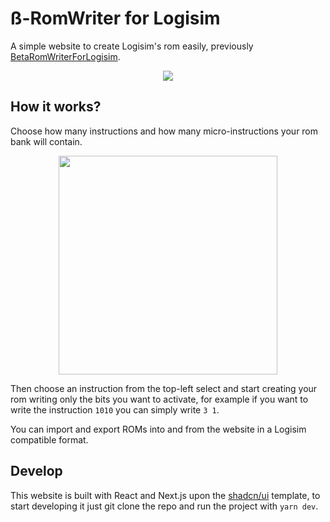 # ß-RomWriter for Logisim
A simple website to create Logisim's rom easily, previously [BetaRomWriterForLogisim](https://github.com/AlessioGiacobbe/BetaRomWriterForLogisim).
<p align="center">
<img src="https://i.imgur.com/qrudaNr.png"/>
</p>

## How it works?
Choose how many instructions and how many micro-instructions your rom bank will contain.
<p align="center">
  <img width="350px" src="https://i.imgur.com/JrgQqv7.png"/>
</p>

Then choose an instruction from the top-left select and start creating your rom writing only the bits you want to activate, for example if you want to write the instruction `1010` you can simply write `3 1`.

You can import and export ROMs into and from the website in a Logisim compatible format.

## Develop
This website is built with React and Next.js upon the [shadcn/ui](https://ui.shadcn.com/) template, to start developing it just git clone the repo and run the project with `yarn dev`.
